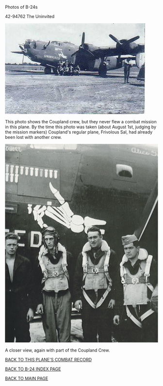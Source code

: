 
Photos of B-24s






 




42-94762 The Uninvited  
  

![](42-94762.jpg)  

This photo shows the Coupland crew, but they never flew a combat mission in this plane. By the time this photo was taken (about August 1st, judging by the mission markers) Coupland's regular plane, Frivolous Sal, had already been lost with another crew.  
  

![](42-94762a.jpg)  

A closer view, again with part of the Coupland Crew.  
  

[BACK TO THIS PLANE'S COMBAT RECORD](b24s/42-94762.md)  

[BACK TO B-24 INDEX PAGE](000b24s.md)  

[BACK TO MAIN PAGE](index.html)


